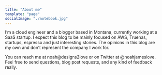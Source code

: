 ```yaml
---
title: "About me"
template: "page"
socialImage: "./notebook.jpg"
---
```


I’m a cloud engineer and a blogger based in Montana, currently working at a SaaS startup.  I expect this blog to be mainly focused on AWS, Truenas, startups, espresso and just interesting stories. The opinions in this blog are my own and don’t represent the company I work for. 

You can reach me at noah@designs2love or on Twitter at @noahjameslove. Feel free to send questions, blog post requests, and any kind of feedback really. 